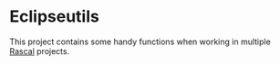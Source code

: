 # Eclipseutils
This project contains some handy functions when working in multiple [Rascal](http://www.rascal-mpl.org/) projects.